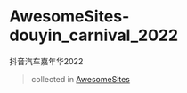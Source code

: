 # AwesomeSites-douyin_carnival_2022
抖音汽车嘉年华2022

> collected in [AwesomeSites](https://github.com/ezshine/AwesomeSites)